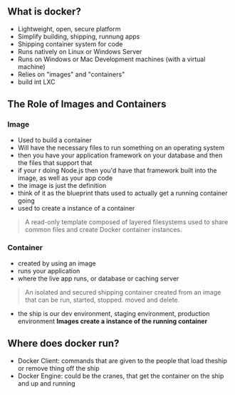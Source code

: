 ## What is docker?

- Lightweight, open, secure platform
- Simplify building, shipping, runnung apps
- Shipping container system for code
- Runs natively on Linux or Windows Server
- Runs on Windows or Mac Development machines (with a virtual machine)
- Relies on "images" and "containers"
- build int LXC 

## The Role of Images and Containers

### Image

- Used to build a container
- Will have the necessary files to run something on an operating system
- then you have your application framework on your database and then the files that support that
- if your r doing Node.js then you'd have that framework built into the image, as well as your app code 
- the image is just the definition
- think of it as the blueprint thats used to actually get a running container going 
- used to create a instance of a container

> A read-only template composed of layered filesystems used to share common files and create Docker container instances.

### Container

- created by using an image
- runs your application
- where the live app runs, or database or caching server

> An isolated and secured shipping container created from an image that can be run, started, stopped. moved and delete.

- the ship is our dev environment, staging environment, production environment
**Images create a instance of the running container**

## Where does docker run?

- Docker Client: commands that are given to the people that load theship or remove thing off the ship
- Docker Engine: could be the cranes, that get the container on the ship and up and running